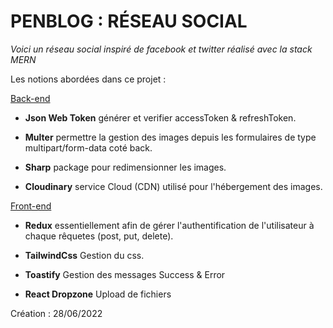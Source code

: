# PENBLOG : RÉSEAU SOCIAL

_Voici un réseau social inspiré de facebook et twitter réalisé avec la stack MERN_

Les notions abordées dans ce projet :

<ins>Back-end</ins>
* **Json Web Token** générer et verifier accessToken & refreshToken.

* **Multer** permettre la gestion des images depuis les formulaires de type multipart/form-data coté back.

* **Sharp** package pour redimensionner les images.

* **Cloudinary** service Cloud (CDN) utilisé pour l'hébergement des images.

<ins>Front-end</ins>

* **Redux** essentiellement afin de gérer l'authentification de l'utilisateur à chaque rêquetes (post, put, delete).

* **TailwindCss** Gestion du css.

* **Toastify** Gestion des messages Success & Error

* **React Dropzone** Upload de fichiers

Création : 28/06/2022